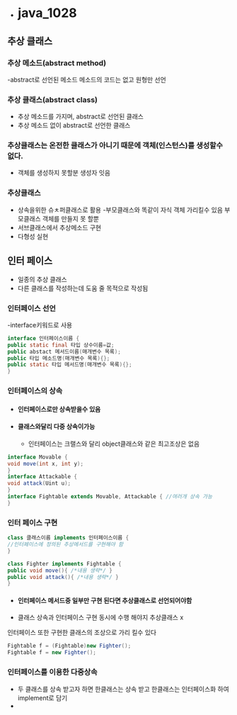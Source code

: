 - # java_1028

## 추상 클래스

### 추상 메소드(abstract method)

-abstract로 선언된 메소드 메소드의 코드는 없고 원형만 선언

### 추상 클래스(abstract class)

- 추상 메소드를 가지며, abstract로 선언된 클래스
- 추상 메소드 없이 abstract로 선언한 클래스

### 추상클래스는 온전한 클래스가 아니기 때문에 객체(인스턴스)를 생성할수 없다.

- 객체를 생성하지 못할분 생성자 잇음

### 추상클래스 

- 상속을위한 슈ㅊ퍼클래스로 활용
  -부모클래스와 똑같이 자식 객체 가리킬수 있음 부모클래스 객체를 만들지 못 할뿐
- 서브클래스에서 추상메소드 구현
- 다형성 실현

## 인터 페이스

- 일종의 추상 클래스
- 다른 클래스를 작성하는데 도움 줄 목적으로 작성됨 

### 인터페이스 선언

-interface키워드로 사용

```java
interface 인터페이스이름 {
public static final 타입 상수이름=값;
public abstact 메서드이름(매개변수 목록);
public 타입 메소드명(매개변수 목록){};
public static 타입 메서드명(매개변수 목록){};
}
```

### 인터페이스의 상속

- #### 인터페이스로만 상속받을수 있음

- #### 클래스와달리 다중 상속이가능

  - 인터페이스는 크랠스와 달리 object클래스와 같은 최고조상은 없음

  

```java
interface Movable {
void move(int x, int y);
}
interface Attackable {
void attack(Uint u);
}
interface Fightable extends Movable, Attackable { //여러개 상속 가능
}

```

### 인터 페이스 구현



```java
class 클래스이름 implements 인터페이스이름 {
//인터페이스에 정의된 추상메서드를 구현해야 함
}

class Fighter implements Fightable {
public void move(){ /*내용 생략*/ }
public void attack(){ /*내용 생략*/ }
}
```

- #### 인터페이스 메서드중 일부만 구현 된다면 추상클래스로 선언되어야함

- 클래스 상속과 인터페이스 구현 동시에 수행 해야지 추상클래스 x

인터페이스 또한 구현한 클래스의 조상으로 가리 킬수 있다

```java
Fightable f = (Fightable)new Fighter();
Fightable f = new Fighter();

```

### 인터페이스를 이용한 다중상속

- 두 클래스를 상속 받고자 하면 한클래스는 상속 받고 한클래스는 인터페이스화 하여 implement로 담기
- 

